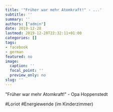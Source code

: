 ```yaml
---
title: '"Früher war mehr Atomkraft!" - ...'
subtitle: ''
summary: ''
authors: ["admin"]
date: 2019-12-28
lastmod: 2019-12-28T22:32:11+01:00
categories: []
tags:
- facebook
- german
featured: no
image:
  caption: ''
  focal_point: ''
  preview_only: no
slug: ''
---
```

"Früher war mehr Atomkraft!" - Opa Hoppenstedt

#Loriot #Energiewende (im Kinderzimmer)


